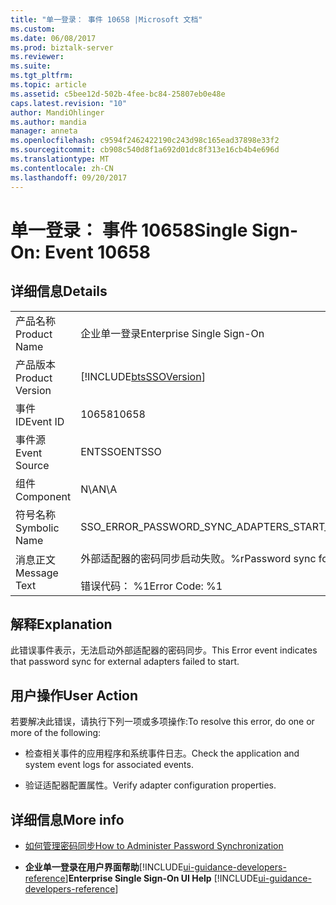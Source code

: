 ```yaml
---
title: "单一登录： 事件 10658 |Microsoft 文档"
ms.custom: 
ms.date: 06/08/2017
ms.prod: biztalk-server
ms.reviewer: 
ms.suite: 
ms.tgt_pltfrm: 
ms.topic: article
ms.assetid: c5bee12d-502b-4fee-bc84-25807eb0e48e
caps.latest.revision: "10"
author: MandiOhlinger
ms.author: mandia
manager: anneta
ms.openlocfilehash: c9594f2462422190c243d98c165ead37898e33f2
ms.sourcegitcommit: cb908c540d8f1a692d01dc8f313e16cb4b4e696d
ms.translationtype: MT
ms.contentlocale: zh-CN
ms.lasthandoff: 09/20/2017
---
```

# <a name="single-sign-on-event-10658"></a><span data-ttu-id="56df0-102">单一登录： 事件 10658</span><span class="sxs-lookup"><span data-stu-id="56df0-102">Single Sign-On: Event 10658</span></span>
## <a name="details"></a><span data-ttu-id="56df0-103">详细信息</span><span class="sxs-lookup"><span data-stu-id="56df0-103">Details</span></span>  
  
|||  
|-|-|  
|<span data-ttu-id="56df0-104">产品名称</span><span class="sxs-lookup"><span data-stu-id="56df0-104">Product Name</span></span>|<span data-ttu-id="56df0-105">企业单一登录</span><span class="sxs-lookup"><span data-stu-id="56df0-105">Enterprise Single Sign-On</span></span>|  
|<span data-ttu-id="56df0-106">产品版本</span><span class="sxs-lookup"><span data-stu-id="56df0-106">Product Version</span></span>|[!INCLUDE[btsSSOVersion](../includes/btsssoversion-md.md)]|  
|<span data-ttu-id="56df0-107">事件 ID</span><span class="sxs-lookup"><span data-stu-id="56df0-107">Event ID</span></span>|<span data-ttu-id="56df0-108">10658</span><span class="sxs-lookup"><span data-stu-id="56df0-108">10658</span></span>|  
|<span data-ttu-id="56df0-109">事件源</span><span class="sxs-lookup"><span data-stu-id="56df0-109">Event Source</span></span>|<span data-ttu-id="56df0-110">ENTSSO</span><span class="sxs-lookup"><span data-stu-id="56df0-110">ENTSSO</span></span>|  
|<span data-ttu-id="56df0-111">组件</span><span class="sxs-lookup"><span data-stu-id="56df0-111">Component</span></span>|<span data-ttu-id="56df0-112">N\A</span><span class="sxs-lookup"><span data-stu-id="56df0-112">N\A</span></span>|  
|<span data-ttu-id="56df0-113">符号名称</span><span class="sxs-lookup"><span data-stu-id="56df0-113">Symbolic Name</span></span>|<span data-ttu-id="56df0-114">SSO_ERROR_PASSWORD_SYNC_ADAPTERS_START_FAILED</span><span class="sxs-lookup"><span data-stu-id="56df0-114">SSO_ERROR_PASSWORD_SYNC_ADAPTERS_START_FAILED</span></span>|  
|<span data-ttu-id="56df0-115">消息正文</span><span class="sxs-lookup"><span data-stu-id="56df0-115">Message Text</span></span>|<span data-ttu-id="56df0-116">外部适配器的密码同步启动失败。%r</span><span class="sxs-lookup"><span data-stu-id="56df0-116">Password sync for external adapters failed to start.%r</span></span><br /><br /> <span data-ttu-id="56df0-117">错误代码： %1</span><span class="sxs-lookup"><span data-stu-id="56df0-117">Error Code: %1</span></span>|  
  
## <a name="explanation"></a><span data-ttu-id="56df0-118">解释</span><span class="sxs-lookup"><span data-stu-id="56df0-118">Explanation</span></span>  
 <span data-ttu-id="56df0-119">此错误事件表示，无法启动外部适配器的密码同步。</span><span class="sxs-lookup"><span data-stu-id="56df0-119">This Error event indicates that password sync for external adapters failed to start.</span></span>  
  
## <a name="user-action"></a><span data-ttu-id="56df0-120">用户操作</span><span class="sxs-lookup"><span data-stu-id="56df0-120">User Action</span></span>  
 <span data-ttu-id="56df0-121">若要解决此错误，请执行下列一项或多项操作:</span><span class="sxs-lookup"><span data-stu-id="56df0-121">To resolve this error, do one or more of the following:</span></span>  
  
-   <span data-ttu-id="56df0-122">检查相关事件的应用程序和系统事件日志。</span><span class="sxs-lookup"><span data-stu-id="56df0-122">Check the application and system event logs for associated events.</span></span>  
  
-   <span data-ttu-id="56df0-123">验证适配器配置属性。</span><span class="sxs-lookup"><span data-stu-id="56df0-123">Verify adapter configuration properties.</span></span>  

## <a name="more-info"></a><span data-ttu-id="56df0-124">详细信息</span><span class="sxs-lookup"><span data-stu-id="56df0-124">More info</span></span>  
  
-   [<span data-ttu-id="56df0-125">如何管理密码同步</span><span class="sxs-lookup"><span data-stu-id="56df0-125">How to Administer Password Synchronization</span></span>](../core/how-to-administer-password-synchronization.md)  
  
-   <span data-ttu-id="56df0-126">**企业单一登录在用户界面帮助**[!INCLUDE[ui-guidance-developers-reference](../includes/ui-guidance-developers-reference.md)]</span><span class="sxs-lookup"><span data-stu-id="56df0-126">**Enterprise Single Sign-On UI Help** [!INCLUDE[ui-guidance-developers-reference](../includes/ui-guidance-developers-reference.md)]</span></span>